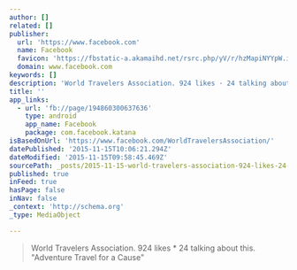 ```yaml
---
author: []
related: []
publisher:
  url: 'https://www.facebook.com'
  name: Facebook
  favicon: 'https://fbstatic-a.akamaihd.net/rsrc.php/yV/r/hzMapiNYYpW.ico'
  domain: www.facebook.com
keywords: []
description: 'World Travelers Association. 924 likes · 24 talking about this. "Adventure Travel for a Cause"'
title: ''
app_links:
  - url: 'fb://page/194860300637636'
    type: android
    app_name: Facebook
    package: com.facebook.katana
isBasedOnUrl: 'https://www.facebook.com/WorldTravelersAssociation/'
datePublished: '2015-11-15T10:06:21.294Z'
dateModified: '2015-11-15T09:58:45.469Z'
sourcePath: _posts/2015-11-15-world-travelers-association-924-likes-24-talking-about-th.md
published: true
inFeed: true
hasPage: false
inNav: false
_context: 'http://schema.org'
_type: MediaObject

---
```

> World Travelers Association&period; 924 likes \* 24 talking about this&period; "Adventure Travel for a Cause"